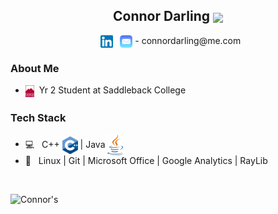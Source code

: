 <h2 align="center"> Connor Darling <img align="center" src="src/resources/.png" width="25"></h2>

<p align="center">
&nbsp; <a href="https://www.linkedin.com/in/connordarling/" target="_blank" rel="noopener noreferrer"><img align="center" src="src/resources/linked-in-logo.png" width="20" /></a>
&nbsp; <img align="center" src="src/resources/apple-mail-logo.png" width="20" /> - connordarling@me.com
</p>

<h3>About Me </h3>

- <img align="center" src="src/resources/saddleback-college-logo.png" width="14">&nbsp; Yr 2 Student at Saddleback College

<h3>Tech Stack</h3>

- 💻 &nbsp; C++ <img align="center" src="cpp-logo.png" width="25"> | Java <img align="center" src="src/resources/java-logo.png" width="25">
- 🔧 &nbsp; Linux | Git | Microsoft Office | Google Analytics | RayLib

<br>
<p float="left">
<img align="left" src="https://github-readme-stats.vercel.app/api?username=connor-darling&include_all_commits=true&count_private=true&show_icons=true&line_height=22.5&hide_rank=true&title_color=9DB8C8&icon_color=2B6CBA&text_color=D3D3D3&bg_color=0,000000,2F6586" alt=Connor's Github Stats"/>


<!---
<img align="right" src="https://github-readme-stats.vercel.app/api/top-langs/?username=connor-darling&layout=compact&title_color=9DB8C8&text_color=D3D3D3&bg_color=0,000000,2F6586" alt="Connor's top languages"/>
</p>
--->
